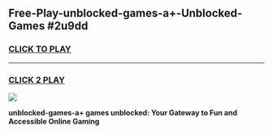 
## Free-Play-unblocked-games-a+-Unblocked-Games #2u9dd
<h3>
<a href="https://news.freeplayer.one?title=unblocked-games-a+&ref=8M">CLICK TO PLAY</a></h3>
<hr>

<h3>
<a href="https://news.freeplayer.one?title=unblocked-games-a+&ref=8M">CLICK 2 PLAY</a>
  
</h3>

<a href="https://news.freeplayer.one?title=unblocked-games-a+&ref=8M"><img src="https://clearcache.store/games.png"></a>


**unblocked-games-a+ games unblocked: Your Gateway to Fun and Accessible Online Gaming**
